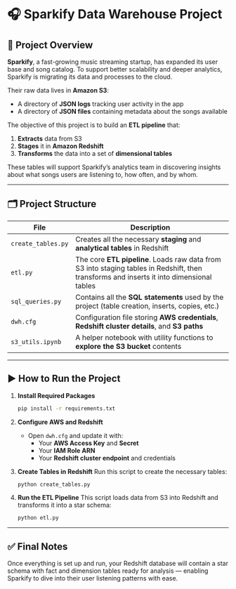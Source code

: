 
# 🎧 Sparkify Data Warehouse Project

## 📌 Project Overview

**Sparkify**, a fast-growing music streaming startup, has expanded its user base and song catalog. To support better scalability and deeper analytics, Sparkify is migrating its data and processes to the cloud.

Their raw data lives in **Amazon S3**:
- A directory of **JSON logs** tracking user activity in the app
- A directory of **JSON files** containing metadata about the songs available

The objective of this project is to build an **ETL pipeline** that:
1. **Extracts** data from S3
2. **Stages** it in **Amazon Redshift**
3. **Transforms** the data into a set of **dimensional tables**

These tables will support Sparkify’s analytics team in discovering insights about what songs users are listening to, how often, and by whom.

---

## 🗂️ Project Structure

| File | Description |
|------|-------------|
| `create_tables.py` | Creates all the necessary **staging** and **analytical tables** in Redshift |
| `etl.py` | The core **ETL pipeline**. Loads raw data from S3 into staging tables in Redshift, then transforms and inserts it into dimensional tables |
| `sql_queries.py` | Contains all the **SQL statements** used by the project (table creation, inserts, copies, etc.) |
| `dwh.cfg` | Configuration file storing **AWS credentials**, **Redshift cluster details**, and **S3 paths** |
| `s3_utils.ipynb` | A helper notebook with utility functions to **explore the S3 bucket** contents |

---

## ▶️ How to Run the Project

1. **Install Required Packages**
   ```bash
   pip install -r requirements.txt
   ```

2. **Configure AWS and Redshift**
   - Open `dwh.cfg` and update it with:
     - Your **AWS Access Key** and **Secret**
     - Your **IAM Role ARN**
     - Your **Redshift cluster endpoint** and credentials

3. **Create Tables in Redshift**
   Run this script to create the necessary tables:
   ```bash
   python create_tables.py
   ```

4. **Run the ETL Pipeline**
   This script loads data from S3 into Redshift and transforms it into a star schema:
   ```bash
   python etl.py
   ```

---

## ✅ Final Notes

Once everything is set up and run, your Redshift database will contain a star schema with fact and dimension tables ready for analysis — enabling Sparkify to dive into their user listening patterns with ease.
